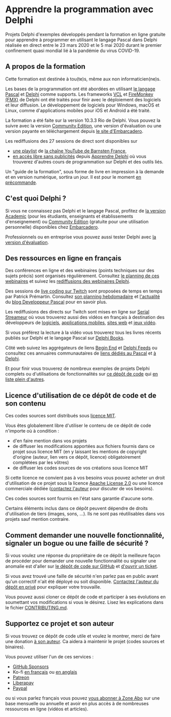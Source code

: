 # Apprendre la programmation avec Delphi

Projets Delphi d'exemples développés pendant la formation en ligne gratuite pour apprendre à programmer en utilisant le langage Pascal dans Delphi réalisée en direct entre le 23 mars 2020 et le 5 mai 2020 durant le premier confinement quasi mondial lié à la pandémie du virus COVID-19.

## A propos de la formation

Cette formation est destinée à tou(te)s, même aux non informaticien(ne)s.

Les bases de la programmation ont été abordées en utilisant [le langage Pascal](https://developpeur-pascal.fr/pascal-objet.html) et [Delphi](https://developpeur-pascal.fr/delphi.html) comme supports. Les frameworks [VCL](https://developpeur-pascal.fr/vcl.html) et [FireMonkey (FMX)](https://developpeur-pascal.fr/fmx.html) de Delphi ont été traités pour finir avec le déploiement des logiciels et leur diffusion. Le développement de logiciels pour Windows, macOS et Linux, comme d'applications mobiles pour iOS et Android a été traité.

La formation a été faite sur la version 10.3.3 Rio de Delphi. Vous pouvez la suivre avec la version [Community Edition](https://www.embarcadero.com/fr/products/delphi/starter), une version d'évaluation ou une version payante en téléchargement depuis [le site d'Embarcadero](https://www.embarcadero.com).

Les rediffusions des 27 sessions de direct sont disponibles sur 
* [une playlist](https://www.youtube.com/playlist?list=PLHLdMyq6m8_s-OxVA_qZ4O_YvVgl_1nOp) de [la chaîne YouTube de Barnsten France](https://www.youtube.com/@BarnstenFrance),
* [en accès libre sans publicités](https://apprendre-delphi.fr/apprendre-la-programmation-avec-delphi-2020.php) depuis [Apprendre Delphi](https://apprendre-delphi.fr) où vous trouverez d'autres cours de programmation sur Delphi et des outils liés.

Un "guide de la formation", sous forme de livre en impression à la demande et en version numérique, sortira un jour. Il est pour le moment [en précommande](https://boutique.olfsoftware.fr/l/ApprendreLaProgrammationAvecDelphi).

## C'est quoi Delphi ?

Si vous ne connaissez pas Delphi et le langage Pascal, profitez de [la version Academic](https://www.embarcadero.com/development-tools-for-education) (pour les étudiants, enseignants et établissements d'enseignement) ou [Community Edition](https://www.embarcadero.com/fr/products/delphi/starter) (gratuite pour une utilisation personnelle) disponibles chez [Embarcadero](https://www.embarcadero.com).

Professionnels ou en entreprise vous pouvez aussi tester Delphi avec [la version d'évaluation](https://www.embarcadero.com/products/delphi).

## Des ressources en ligne en français

Des conférences en ligne et des webinaires (points techniques sur des sujets précis) sont organisés régulièrement. Consultez [le planning de ces webinaires](https://developpeur-pascal.fr/webinaires.html) et suivez les [rediffusions des webinaires Delphi](https://serialstreameur.fr/webinaires-delphi.php).

Des sessions de [live coding sur Twitch](https://www.twitch.tv/patrickpremartin) sont proposées de temps en temps par Patrick Prémartin. Consultez [son planning hebdomadaire](https://www.twitch.tv/patrickpremartin/schedule) et [l'actualité](https://developpeur-pascal.fr/actualite.html) du [blog Developpeur Pascal](https://developpeur-pascal.fr/) pour en savoir plus.

Les rediffusions des directs sur Twitch sont mises en ligne sur [Serial Streameur](https://serialstreameur.fr/) où vous trouverez aussi des vidéos en français à destination des développeurs de [logiciels](https://serialstreameur.fr/logiciels.php), [applications mobiles](https://serialstreameur.fr/applications-mobiles.php), [sites web](https://serialstreameur.fr/sites-web.php) et [jeux vidéo](https://serialstreameur.fr/jeux-video.php).

Si vous préférez la lecture à la vidéo vous trouverez tous les livres récents publiés sur Delphi et le langage Pascal sur [Delphi Books](https://delphi-books.com).

Côté web suivez les aggrégateurs de liens [Begin End](https://www.beginend.net) et [Delphi Feeds](https://www.delphifeeds.com) ou consultez ces annuaires communautaires de [liens dédiés au Pascal](https://pascal-resources.developpeur-pascal.fr) et [à Delphi](https://delphi-resources.developpeur-pascal.fr).

Et pour finir vous trouverez de nombreux exemples de projets Delphi complets ou d'utilisations de fonctionnalités sur [ce dépôt de code](https://github.com/DeveloppeurPascal/Delphi-samples) qui [en liste plein d'autres](https://github.com/DeveloppeurPascal/Delphi-samples/blob/main/OtherDelphiSampleRepositories.md).

## Licence d'utilisation de ce dépôt de code et de son contenu

Ces codes sources sont distribués sous [licence MIT](LICENSE).

Vous êtes globalement libre d'utiliser le contenu de ce dépôt de code n'importe où à condition :
* d'en faire mention dans vos projets
* de diffuser les modifications apportées aux fichiers fournis dans ce projet sous licence MIT (en y laissant les mentions de copyright d'origine (auteur, lien vers ce dépôt, licence) obligatoirement complétées par les vôtres)
* de diffuser les codes sources de vos créations sous licence MIT

Si cette licence ne convient pas à vos besoins vous pouvez acheter un droit d'utilisation de ce projet sous la licence [Apache License 2.0](https://choosealicense.com/licenses/apache-2.0/) ou une licence commerciale dédiée ([contactez l'auteur](https://developpeur-pascal.fr/nous-contacter.php) pour discuter de vos besoins).

Ces codes sources sont fournis en l'état sans garantie d'aucune sorte.

Certains éléments inclus dans ce dépôt peuvent dépendre de droits d'utilisation de tiers (images, sons, ...). Ils ne sont pas réutilisables dans vos projets sauf mention contraire.

## Comment demander une nouvelle fonctionnalité, signaler un bogue ou une faille de sécurité ?

Si vous voulez une réponse du propriétaire de ce dépôt la meilleure façon de procéder pour demander une nouvelle fonctionnalité ou signaler une anomalie est d'aller sur [le dépôt de code sur GitHub](https://github.com/DeveloppeurPascal/Apprendre-la-programmation-avec-Delphi) et [d'ouvrir un ticket](https://github.com/DeveloppeurPascal/Apprendre-la-programmation-avec-Delphi/issues).

Si vous avez trouvé une faille de sécurité n'en parlez pas en public avant qu'un correctif n'ait été déployé ou soit disponible. [Contactez l'auteur du dépôt en privé](https://developpeur-pascal.fr/nous-contacter.php) pour expliquer votre trouvaille.

Vous pouvez aussi cloner ce dépôt de code et participer à ses évolutions en soumettant vos modifications si vous le désirez. Lisez les explications dans le fichier [CONTRIBUTING.md](CONTRIBUTING.md).

## Supportez ce projet et son auteur

Si vous trouvez ce dépôt de code utile et voulez le montrer, merci de faire une donation [à son auteur](https://github.com/DeveloppeurPascal). Ca aidera à maintenir le projet (codes sources et binaires).

Vous pouvez utiliser l'un de ces services :

* [GitHub Sponsors](https://github.com/sponsors/DeveloppeurPascal)
* Ko-fi [en français](https://ko-fi.com/patrick_premartin_fr) ou [en anglais](https://ko-fi.com/patrick_premartin_en)
* [Patreon](https://www.patreon.com/patrickpremartin)
* [Liberapay](https://liberapay.com/PatrickPremartin)
* [Paypal](https://www.paypal.com/paypalme/patrickpremartin)

ou si vous parlez français vous pouvez [vous abonner à Zone Abo](https://zone-abo.fr/nos-abonnements.php) sur une base mensuelle ou annuelle et avoir en plus accès à de nombreuses ressources en ligne (vidéos et articles).
